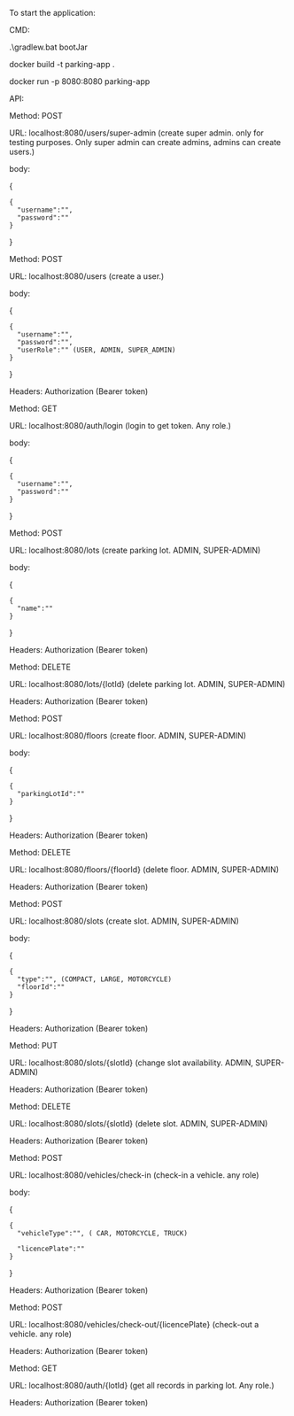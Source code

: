 To start the application:

CMD:

.\gradlew.bat bootJar

docker build -t parking-app .

docker run -p 8080:8080 parking-app

API:


Method: POST

URL: localhost:8080/users/super-admin (create super admin. only for testing purposes. Only super admin can create admins, admins can create users.)

body:
  
  {
  
    {
      "username":"",
      "password":""
    }
    
  }


Method: POST

URL: localhost:8080/users (create a user.)

body:

  {
  
    {
      "username":"",
      "password":"",
      "userRole":"" (USER, ADMIN, SUPER_ADMIN)
    }
  }
  
Headers: Authorization (Bearer token)


Method: GET

URL: localhost:8080/auth/login (login to get token. Any role.)

body:

  {
  
    {
      "username":"",
      "password":""
    }
  }


Method: POST

URL: localhost:8080/lots (create parking lot. ADMIN, SUPER-ADMIN)

body:

  {
  
    {
      "name":""
    }
  }
  
Headers: Authorization (Bearer token)


Method: DELETE

URL: localhost:8080/lots/{lotId} (delete parking lot. ADMIN, SUPER-ADMIN)

Headers: Authorization (Bearer token)


Method: POST

URL: localhost:8080/floors (create floor. ADMIN, SUPER-ADMIN)

body:

  {
  
    {
      "parkingLotId":""
    }  
  }
  
Headers: Authorization (Bearer token)


Method: DELETE

URL: localhost:8080/floors/{floorId} (delete floor. ADMIN, SUPER-ADMIN)

Headers: Authorization (Bearer token)


Method: POST

URL: localhost:8080/slots (create slot. ADMIN, SUPER-ADMIN)

body:

  {
  
    {
      "type":"", (COMPACT, LARGE, MOTORCYCLE)  
      "floorId":""
    }
    
  }
  
Headers: Authorization (Bearer token)


Method: PUT

URL: localhost:8080/slots/{slotId} (change slot availability. ADMIN, SUPER-ADMIN)

Headers: Authorization (Bearer token)

Method: DELETE 

URL: localhost:8080/slots/{slotId} (delete slot. ADMIN, SUPER-ADMIN)

Headers: Authorization (Bearer token)


Method: POST 

URL: localhost:8080/vehicles/check-in (check-in a vehicle. any role)

body:

  {

    {
      "vehicleType":"", ( CAR, MOTORCYCLE, TRUCK)
    
      "licencePlate":""
    }
  }
  
Headers: Authorization (Bearer token)


Method: POST 

URL: localhost:8080/vehicles/check-out/{licencePlate} (check-out a vehicle. any role)

Headers: Authorization (Bearer token)


Method: GET 

URL: localhost:8080/auth/{lotId} (get all records in parking lot. Any role.)

Headers: Authorization (Bearer token)






